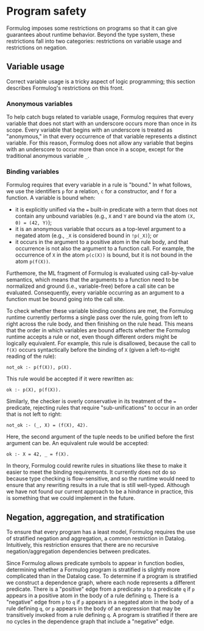 # Program safety

Formulog imposes some restrictions on programs so that it can give guarantees
about runtime behavior. Beyond the type system, these restrictions fall into
two categories: restrictions on variable usage and restrictions on negation.

## Variable usage

Correct variable usage is a tricky aspect of logic programming; this section
describes Formulog's restrictions on this front.

### Anonymous variables

To help catch bugs related to variable usage, Formulog requires that every
variable that does not start with an underscore occurs more than once in its
scope. Every variable that begins with an underscore is treated as "anonymous,"
in that every occurrence of that variable represents a distinct variable. For
this reason, Formulog does not allow any variable that begins with an underscore
to occur more than once in a scope, except for the traditional anonymous
variable `_`.

### Binding variables

Formulog requires that every variable in a rule is "bound." In what follows, we
use the identifiers `p` for a relation, `c` for a constructor, and `f` for a
function. A variable is bound when:

* it is explicitly unified via the `=` built-in predicate with a term that does
  not contain any unbound variables (e.g., `X` and `Y` are bound via the atom
  `(X, 0) = (42, Y)`);
* it is an anonymous variable that occurs as a top-level argument to a negated
  atom (e.g., `_X` is considered bound in `!p(_X)`); or
* it occurs in the argument to a positive atom in the rule body, and that
  occurrence is not also the argument to a function call. For example, the
  occurrence of `X` in the atom `p(c(X))` is bound, but it is not bound in the
  atom `p(f(X))`.
  
Furthemore, the ML fragment of Formulog is evaluated using call-by-value
semantics, which means that the arguments to a function need to be normalized
and ground (i.e., variable-free) before a call site can be evaluated.
Consequently, every variable occurring as an argument to a function must be
bound going into the call site.

To check whether these variable binding conditions are met, the Formulog runtime
currently performs a single pass over the rule, going from left to right across
the rule body, and then finishing on the rule head. This means that the order in
which variables are bound affects whether the Formulog runtime accepts a rule or
not, even though different orders might be logically equivalent. For example,
this rule is disallowed, because the call to `f(X)` occurs syntactically before
the binding of `X` (given a left-to-right reading of the rule):

```
not_ok :- p(f(X)), p(X).
```

This rule would be accepted if it were rewritten as:

```
ok :- p(X), p(f(X)).
```

Similarly, the checker is overly conservative in its treatment of the `=`
predicate, rejecting rules that require "sub-unifications" to occur in an order
that is not left to right:

```
not_ok :- (_, X) = (f(X), 42).
```

Here, the second argument of the tuple needs to be unified before the first
argument can be. An equivalent rule would be accepted:

```
ok :- X = 42, _ = f(X).
```

In theory, Formulog could rewrite rules in situations like these to make it
easier to meet the binding requirements. It currently does not do so because
type checking is flow-sensitive, and so the runtime would need to ensure that
any rewriting results in a rule that is still well-typed. Although we have not
found our current approach to be a hindrance in practice, this is something that
we could implement in the future.

## Negation, aggregation, and stratification

To ensure that every program has a least model, Formulog requires the use of
stratified negation and aggregation, a common restriction in Datalog.
Intuitively, this restriction ensures that there are no recursive
negation/aggregation dependencies between predicates.

Since Formulog allows predicate symbols to appear in function bodies,
determining whether a Formulog program is stratified is slightly more
complicated than in the Datalog case. To determine if a program is stratified
we construct a dependence graph, where each node represents a different
predicate. There is a "positive" edge from a predicate `p` to a predicate `q`
if `p` appears in a positive atom in the body of a rule defining `q`. There is
a "negative" edge from `p` to `q` if `p` appears in a negated atom in the body
of a rule defining `q`, or `p` appears in the body of an expression that may be
transitively invoked from a rule defining `q`. A program is stratified if there
are no cycles in the dependence graph that include a "negative" edge.
